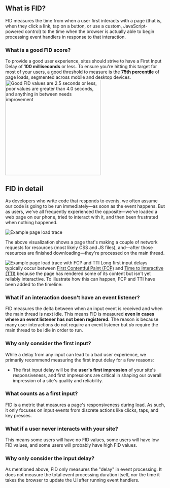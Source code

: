 ## What is FID?

FID measures the time from when a user first interacts with a page (that is, when they click a link, tap on a button, or use a custom, JavaScript-powered control) to the time when the browser is actually able to begin processing event handlers in response to that interaction.

### What is a good FID score?

To provide a good user experience, sites should strive to have a First Input Delay of **100 milliseconds** or less. To ensure you're hitting this target for most of your users, a good threshold to measure is the **75th percentile** of page loads, segmented across mobile and desktop devices.
<img src="https://web.dev/static/articles/fid/image/good-fid-values-are-25-s-cd94713b4fb9b.svg" alt="Good FID values are 2.5 seconds or less, poor values are greater than 4.0 seconds, and anything in between needs improvement" height="300px"/>

## FID in detail

As developers who write code that responds to events, we often assume our code is going to be run immediately—as soon as the event happens. But as users, we've all frequently experienced the opposite—we've loaded a web page on our phone, tried to interact with it, and then been frustrated when nothing happened.

![Example page load trace](https://web.dev/static/articles/fid/image/example-page-load-trace-17c294b2957b6.svg)

The above visualization shows a page that's making a couple of network requests for resources (most likely CSS and JS files), and—after those resources are finished downloading—they're processed on the main thread.

![Example page load trace with FCP and TTI](https://web.dev/static/articles/fid/image/example-page-load-trace-51d71647fee2c.svg)
Long first input delays typically occur between [First Contentful Paint (FCP)](https://web.dev/articles/fcp) and [Time to Interactive (TTI)](https://web.dev/articles/tti) because the page has rendered some of its content but isn't yet reliably interactive. To illustrate how this can happen, FCP and TTI have been added to the timeline:

### What if an interaction doesn't have an event listener?

FID measures the delta between when an input event is received and when the main thread is next idle. This means FID is measured **even in cases where an event listener has not been registered.** The reason is because many user interactions do not require an event listener but _do_ require the main thread to be idle in order to run.

### Why only consider the first input?

While a delay from any input can lead to a bad user experience, we primarily recommend measuring the first input delay for a few reasons:
- The first input delay will be the **user's first impression** of your site's responsiveness, and first impressions are critical in shaping our overall impression of a site's quality and reliability.
### What counts as a first input?

FID is a metric that measures a page's responsiveness during load. As such, it only focuses on input events from discrete actions like clicks, taps, and key presses.

### What if a user never interacts with your site?
This means some users will have no FID values, some users will have low FID values, and some users will probably have high FID values.

### Why only consider the input delay?

As mentioned above, FID only measures the "delay" in event processing. It does not measure the total event processing duration itself, nor the time it takes the browser to update the UI after running event handlers.






